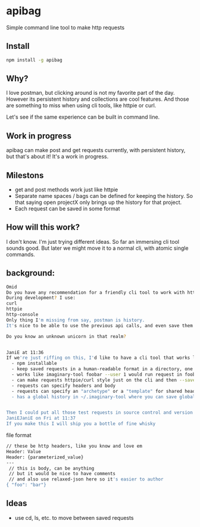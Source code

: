 # apibag
Simple command line tool to make http requests

## Install

```bash
npm install -g apibag
```

## Why?
I love postman, but clicking around is not my favorite part of the day. However its persistent history and collections are cool features. And those are something to miss when using cli tools, like httpie or curl.

Let's  see if the same experience can be built in command line.

## Work in progress

apibag can make post and get requests currently, with persistent history, but that's about it! It's a work in progress.

## Milestons
  * get and post methods work just like httpie
  * Separate name spaces / bags can be defined for keeping the history. So that saying open projectX only brings up the history for that project.
  * Each request can be saved in some format


## How will this work?

I don't know. I'm just trying different ideas. So far an immersing cli tool sounds good. But later we might move it to a normal cli, with atomic single commands.

## background:
```bash
Omid
Do you have any recommendation for a friendly cli tool to work with http end points?
During development? I use:
curl
httpie
http-console
Only thing I'm missing from say, postman is history.
It's nice to be able to use the previous api calls, and even save them for ever.

Do you know an unknown unicorn in that realm?


JaniE at 11:36
If we're just riffing on this, I'd like to have a cli tool that works like:
  - npm installable
  - keep saved requests in a human-readable format in a directory, one per file, and can be parameterized and parameters provided on command line tool
  - works like imaginary-tool foobar --user 1 would run request in foobar.txt (or whatever format) and fill in template paremeter {user}
  - can make requests httpie/curl style just on the cli and then --save to imaginary-tool file format for later use
  - requests can specify headers and body
  - requests can specify an "archetype" or a "template" for shared headers for all of them, so they don't need to be duplicated (e.g. if I want all my requests to be json with certain headers)
  - has a global history in ~/.imaginary-tool where you can save global templates for cross-project user


Then I could put all those test requests in source control and version them properly, which you can do with postman, but the format is not super readable
JaniEJaniE on Fri at 11:37
If you make this I will ship you a bottle of fine whisky

```
file format

```bash
// these be http headers, like you know and love em
Header: Value
Header: {parameterized_value}
---
 // this is body, can be anything
 // but it would be nice to have comments
 // and also use relaxed-json here so it's easier to author
{ "foo": "bar"}
```
## Ideas

  * use cd, ls, etc. to move between saved requests
